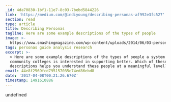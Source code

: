 ```yaml
---
_id: 4da70830-1bf1-11e7-8c03-7bebd5844226
link: 'https://medium.com/@indiyoung/describing-personas-af992e3fc527'
section: read
type: article
title: Describing Personas
tagline: Here are some example descriptions of the types of people
image: >-
  https://www.smashingmagazine.com/wp-content/uploads/2014/06/03-persona-pile-opt.jpg
tags: personas guide analysis research
excerpt: >-
  > Here are some example descriptions of the types of people a system of
  community colleges is interested in supporting better. Which of these
  descriptions helps you understand these people at a meaningful level?
email: 44e8f2569fcd795157035e74ed86ebd8
date: '2017-04-08T00:21:26.670Z'
timestamp: 1491610886
---
```

undefined
